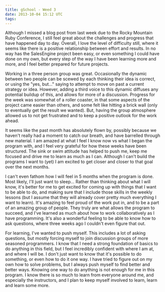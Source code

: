 ```yaml
---
title: gSchool - Weed 3
date: 2013-10-04 15:12 UTC
tags:
---
```


Although I missed a blog post from last week due to the Rocky Mountain Ruby Conference, I still feel great about the challenges and progress that have happened day to day. Overall, I love the level of difficulty still, where it seems like there is a positive relationship between effort and results. In no way has the SalesEngine project been easy, or even something I could have done on my own, but every step of the way I have been learning more and more, and I feel better prepared for future projects. 

Working in a three person group was great. Occasionally the dynamic between two people can be scewed by each thinking their idea is correct, or using the "yes, but..." saying to attempt to move on past a current strategy or idea. However, adding a third voice to this dynamic diffuses any potential buildup of this, and allows for more of a discussion. Progress for the week was somewhat of a roller coaster, in that some aspects of the project came easier than others, and some felt like hitting a brick wall (only to eventually get the result we wanted). But, having the group atmosphere allowed us to not get frustrated and to keep a positive outlook for the work ahead.

It seems like the past month has absolutely flown by, possibly because we haven't really had a moment to catch our breath, and have barrelled through new material. I am amazed at what I feel I know now vs what I began the program with, and I feel very grateful for how these weeks have been structured. The sink or swim attitude has helped to push me, keep me focused and drive me to learn as much as I can. Although I can't build the programs I want to (yet) I am excited to get closer and closer to that goal over the next months. 

I can't even fathom how I will feel in 5 months when the program is done. Most likely, I'll just want to sleep... Rather than thinking about what I will know, it's better for me to get excited for coming up with things that I want to be able to do, and making sure that I include those skills in the weekly lessons (but I assume that they will already cover pretty much everything I want to learn). It's amazing to feel proud of the work put in, and to be a part of an amazing group of people. They truly are what allows the program to succeed, and I've learned as much about how to work collaboratively as I have programming. It's also a wonderful feeling to be able to know how to ask questions, where three weeks ago I couldn't even figure that out.

For learning, I've wanted to push myself. This includes a lot of asking questions, but mostly forcing myself to join discussion groups of more seasoned programmers. I know that I need a strong foundation of basics to do anything in this field, but I feel incredibly confident with where I am at, and where I will be. I don't just want to know that it's possible to do something, or even how to do it one way. I have tried to figure out on my own how to solve problems, but I always push myself to find better and better ways. Knowing one way to do anything is not enough for me in this program. I know there is so much to learn from everyone around me, and especially the instructors, and I plan to keep myself involved to learn, learn and learn some more.
